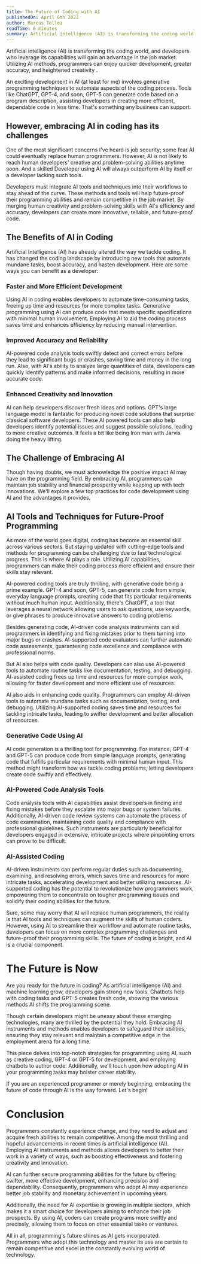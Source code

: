 ```yaml
---
title: The Future of Coding with AI
publishedOn: April 6th 2023
author: Marcus Tellez
readTime: 6 minutes
summary: Artificial intelligence (AI) is transforming the coding world, and developers who leverage its capabilities will gain an advantage in the job market. Utilizing AI methods, programmers can enjoy quicker development, greater accuracy, and heightened creativity.
---
```


Artificial intelligence (AI) is transforming the coding world, and developers who leverage its capabilities will gain an advantage in the job market. Utilizing AI methods, programmers can enjoy quicker development, greater accuracy, and heightened creativity .

An exciting development in AI (at least for me) involves generative programming techniques to automate aspects of the coding process. Tools like ChatGPT, GPT-4, and soon, GPT-5 can generate code based on a program description, assisting developers in creating more efficient, dependable code in less time. That's something any business can support.

## However, embracing AI in coding has its challenges

One of the most significant concerns I've heard is job security; some fear AI could eventually replace human programmers. However, AI is not likely to reach human developers' creative and problem-solving abilities anytime soon. And a skilled Developer using AI will always outperform AI by itself or a developer lacking such tools.

Developers must integrate AI tools and techniques into their workflows to stay ahead of the curve. These methods and tools will help future-proof their programming abilities and remain competitive in the job market. By merging human creativity and problem-solving skills with AI's efficiency and accuracy, developers can create more innovative, reliable, and future-proof code.

## The Benefits of AI in Coding

Artificial Intelligence (AI) has already altered the way we tackle coding. It has changed the coding landscape by introducing new tools that automate mundane tasks, boost accuracy, and hasten development. Here are some ways you can benefit as a developer:

### Faster and More Efficient Development

Using AI in coding enables developers to automate time-consuming tasks, freeing up time and resources for more complex tasks. Generative programming using AI can produce code that meets specific specifications with minimal human involvement. Employing AI to aid the coding process saves time and enhances efficiency by reducing manual intervention.

### Improved Accuracy and Reliability

AI-powered code analysis tools swiftly detect and correct errors before they lead to significant bugs or crashes, saving time and money in the long run. Also, with AI's ability to analyze large quantities of data, developers can quickly identify patterns and make informed decisions, resulting in more accurate code.

### Enhanced Creativity and Innovation

AI can help developers discover fresh ideas and options. GPT's large language model is fantastic for producing novel code solutions that surprise classical software developers. These AI powered tools can also help developers identify potential issues and suggest possible solutions, leading to more creative outcomes. It feels a bit like being Iron man with Jarvis doing the heavy lifting.

## The Challenge of Embracing AI

Though having doubts, we must acknowledge the positive impact AI may have on the programming field. By embracing AI, programmers can maintain job stability and financial prosperity while keeping up with tech innovations. We'll explore a few top practices for code development using AI and the advantages it provides.

## AI Tools and Techniques for Future-Proof Programming

As more of the world goes digital, coding has become an essential skill across various sectors. But staying updated with cutting-edge tools and methods for programming can be challenging due to fast technological progress. This is where AI plays a role. Utilizing AI capabilities, programmers can make their coding process more efficient and ensure their skills stay relevant.

AI-powered coding tools are truly thrilling, with generative code being a prime example. GPT-4 and soon, GPT-5, can generate code from simple, everyday language prompts, creating code that fits particular requirements without much human input. Additionally, there's ChatGPT, a tool that leverages a neural network allowing users to ask questions, use keywords, or give phrases to produce innovative answers to coding problems.

Besides generating code, AI-driven code analysis instruments can aid programmers in identifying and fixing mistakes prior to them turning into major bugs or crashes. AI-supported code evaluators can further automate code assessments, guaranteeing code excellence and compliance with professional norms.

But AI also helps with code quality. Developers can also use AI-powered tools to automate routine tasks like documentation, testing, and debugging. AI-assisted coding frees up time and resources for more complex work, allowing for faster development and more efficient use of resources.

AI also aids in enhancing code quality. Programmers can employ AI-driven tools to automate mundane tasks such as documentation, testing, and debugging. Utilizing AI-supported coding saves time and resources for tackling intricate tasks, leading to swifter development and better allocation of resources.

### Generative Code Using AI

AI code generation is a thrilling tool for programming. For instance, GPT-4 and GPT-5 can produce code from simple language prompts, generating code that fulfills particular requirements with minimal human input. This method might transform how we tackle coding problems, letting developers create code swiftly and effectively.

### AI-Powered Code Analysis Tools

Code analysis tools with AI capabilities assist developers in finding and fixing mistakes before they escalate into major bugs or system failures. Additionally, AI-driven code review systems can automate the process of code examination, maintaining code quality and compliance with professional guidelines. Such instruments are particularly beneficial for developers engaged in extensive, intricate projects where pinpointing errors can prove to be difficult.

### AI-Assisted Coding

AI-driven instruments can perform regular duties such as documenting, examining, and resolving errors, which saves time and resources for more intricate tasks, accelerating development and better utilizing resources. AI-supported coding has the potential to revolutionize how programmers work, empowering them to concentrate on tougher programming issues and solidify their coding abilities for the future.

Sure, some may worry that AI will replace human programmers, the reality is that AI tools and techniques can augment the skills of human coders. However, using AI to streamline their workflow and automate routine tasks, developers can focus on more complex programming challenges and future-proof their programming skills. The future of coding is bright, and AI is a crucial component.

# The Future is Now

Are you ready for the future in coding? As artificial intelligence (AI) and machine learning grow, developers gain strong new tools. Chatbots help with coding tasks and GPT-5 creates fresh code, showing the various methods AI shifts the programming scene.

Though certain developers might be uneasy about these emerging technologies, many are thrilled by the potential they hold. Embracing AI instruments and methods enables developers to safeguard their abilities, ensuring they stay relevant and maintain a competitive edge in the employment arena for a long time.

This piece delves into top-notch strategies for programming using AI, such as creative coding, GPT-4 or GPT-5 for development, and employing chatbots to author code. Additionally, we'll touch upon how adopting AI in your programming tasks may bolster career stability.

If you are an experienced programmer or merely beginning, embracing the future of code through AI is the way forward. Let's begin!

# Conclusion

Programmers constantly experience change, and they need to adjust and acquire fresh abilities to remain competitive. Among the most thrilling and hopeful advancements in recent times is artificial intelligence (AI). Employing AI instruments and methods allows developers to better their work in a variety of ways, such as boosting effectiveness and fostering creativity and innovation.

AI can further secure programming abilities for the future by offering swifter, more effective development, enhancing precision and dependability. Consequently, programmers who adopt AI may experience better job stability and monetary achievement in upcoming years.

Additionally, the need for AI expertise is growing in multiple sectors, which makes it a smart choice for developers aiming to enhance their job prospects. By using AI, coders can create programs more swiftly and precisely, allowing them to focus on other essential tasks or ventures.

All in all, programming's future shines as AI gets incorporated. Programmers who adopt this technology and master its use are certain to remain competitive and excel in the constantly evolving world of technology.
